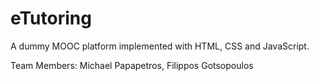 # eTutoring
A dummy MOOC platform implemented with HTML, CSS and JavaScript.

Team Members: Michael Papapetros, Filippos Gotsopoulos
